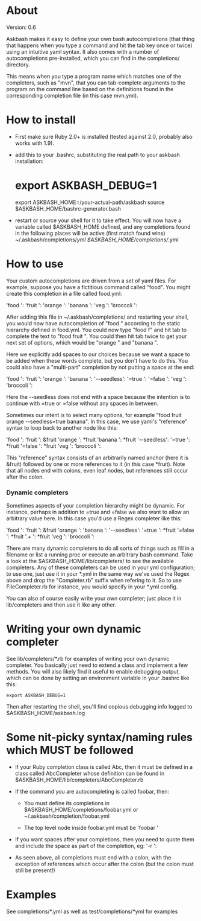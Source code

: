 About
=====

Version: 0.6

Askbash makes it easy to define your own bash autocompletions (that thing that happens when you type a command and hit the tab key once or twice) using an intuitive yaml syntax.  It also comes with a number of autocompletions pre-installed, which you can find in the completions/ directory.  

This means when you type a program name which matches one of the completers, such as "mvn", that you can tab-complete arguments to the program on the command line based on the definitions found in the corresponding completion file (in this case mvn.yml).

How to install
==============

- First make sure Ruby 2.0+ is installed (tested against 2.0, probably also works with 1.9).

- add this to your .bashrc, substituting the real path to your askbash installation:
    # export ASKBASH_DEBUG=1
    export ASKBASH_HOME=/your-actual-path/askbash
    source $ASKBASH_HOME/bashrc-generator.bash

- restart or source your shell for it to take effect. 
    You will now have a variable called $ASKBASH_HOME defined, and any completions found in the following places will be active (first match found wins)
        ~/.askbash/completions/*yml
        $ASKBASH_HOME/completions/*.yml


How to use
==========

Your custom autocompletions are driven from a set of yaml files.  For example, suppose you have a fictitious command called "food".  You might create this completion in a file called food.yml:

'food ':
    'fruit ':
        'orange ': 
        'banana ': 
    'veg ':
        'broccoli ':

After adding this file in ~/.askbash/completions/ and restarting your shell, you would now have autocompletion of "food " according to the static hierarchy defined in food.yml.  You could now type "food f" and hit tab to complete the text to "food fruit ".  You could then hit tab twice to get your next set of options, which would be "orange " and "banana ".

Here we explicitly add spaces to our choices because we want a space to be added when these words complete, but you don't have to do this.  You could also have a "multi-part" completion by not putting a space at the end:

'food ':
    'fruit ':
        'orange ': 
        'banana ': 
        '--seedless': 
            '=true ':
            '=false ':
    'veg ':
        'broccoli ':

Here the --seedless does not end with a space because the intention is to continue with =true or =false without any spaces in between.

Sometimes our intent is to select many options, for example "food fruit orange --seedless=true banana".  In this case, we use yaml's "reference" syntax to loop back to another node like this:

'food ':
    'fruit ': &fruit
        'orange ': *fruit
        'banana ': *fruit
        '--seedless': 
            '=true ': *fruit
            '=false ': *fruit
    'veg ':
        'broccoli ':

This "reference" syntax consists of an arbitrarily named anchor (here it is &fruit) followed by one or more references to it (in this case *fruit). Note that all nodes end with colons, even leaf nodes, but references still occur after the colon. 

### Dynamic completers

Sometimes aspects of your completion hierarchy might be dynamic.  For instance, perhaps in addition to =true and =false we also want to allow an arbitrary value here.  In this case you'd use a Regex completer like this: 

'food ':
    'fruit ': &fruit
        'orange ': 
        'banana ': 
        '--seedless': 
            '=true ': *fruit
            '=false ': *fruit
            '<Regex>.+ ': *fruit
    'veg ':
        'broccoli ':

There are many dynamic completers to do all sorts of things such as fill in a filename or list a running proc or execute an arbitrary bash command.  Take a look at the $ASKBASH_HOME/lib/completers/ to see the available completers.  Any of these completers can be used in your yml configuration; to use one, just use it in your *.yml in the same way we've used the Regex above and drop the "Completer.rb" suffix when refering to it.  So to use FileCompleter.rb for instance, you would specify <File> in your *.yml config.  

You can also of course easily write your own completer; just place it in lib/completers and then use it like any other.


Writing your own dynamic completer
==================================

See lib/completers/*.rb for examples of writing your own dynamic completer.  You basically just need to extend a class and implement a few methods.
You will also likely find it useful to enable debugging output, which can be done by setting an environment variable in your .bashrc like this:

    export ASKBASH_DEBUG=1

Then after restarting the shell, you'll find copious debugging info logged to $ASKBASH_HOME/askbash.log


Some nit-picky syntax/naming rules which MUST be followed
==========================================================

- If your Ruby completion class is called Abc, then it must be defined in a class called AbcCompleter whose definition can be found in $ASKBASH_HOME/lib/completers/AbcCompleter.rb

- If the command you are autocompleting is called foobar, then:

    * You must define its completions in $ASKBASH_HOME/completions/foobar.yml or ~/.askbash/completion/foobar.yml

    * The top level node inside foobar.yml must be 'foobar '

- If you want spaces after your completions, then you need to quote them and include the space as part of the completion, eg: 
    '-r ':

- As seen above, all completions must end with a colon, with the exception of references which occur after the colon (but the colon must still be present!)


Examples
=========

See completions/*.yml as well as test/completions/*yml for examples


